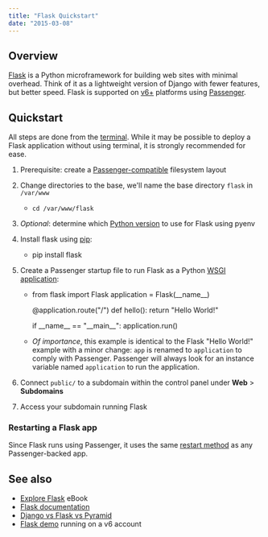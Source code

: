 ```yaml
---
title: "Flask Quickstart"
date: "2015-03-08"
---
```


## Overview

[Flask](http://flask.pocoo.org/) is a Python microframework for building web sites with minimal overhead. Think of it as a lightweight version of Django with fewer features, but better speed. Flask is supported on [v6+](https://kb.apnscp.com/platform/determining-platform-version/) platforms using [Passenger](http://www.phusionpassenger.com).

## Quickstart

All steps are done from the [terminal](https://kb.apnscp.com/terminal/accessing-terminal/). While it may be possible to deploy a Flask application without using terminal, it is strongly recommended for ease.

1. Prerequisite: create a [Passenger-compatible](https://kb.apnscp.com/cgi-passenger/passenger-application-layout/) filesystem layout
2. Change directories to the base, we'll name the base directory `flask` in `/var/www`
    - `cd /var/www/flask`
3. _Optional_: determine which [Python version](https://kb.apnscp.com/python/changing-python-versions/) to use for Flask using pyenv
4. Install flask using [pip](https://kb.apnscp.com/python/installing-packages/):
    - pip install flask
        
5. Create a Passenger startup file to run Flask as a Python [WSGI application](https://kb.apnscp.com/python/using-wsgi/):
    - from flask import Flask
        application = Flask(\_\_name\_\_)
         
        @application.route("/")
        def hello():
         return "Hello World!"
        
        if \_\_name\_\_ == "\_\_main\_\_":
         application.run()
        
    - _Of importance_, this example is identical to the Flask "Hello World!" example with a minor change: `app` is renamed to `application` to comply with Passenger. Passenger will always look for an instance variable named `application` to run the application.
6. Connect `public/` to a subdomain within the control panel under **Web** > **Subdomains**
7. Access your subdomain running Flask

### Restarting a Flask app

Since Flask runs using Passenger, it uses the same [restart method](https://kb.apnscp.com/ruby/restarting-passenger-processes/) as any Passenger-backed app.

## See also

- [Explore Flask](https://exploreflask.com/) eBook
- [Flask documentation](http://flask.pocoo.org/docs/latest/)
- [Django vs Flask vs Pyramid](https://www.airpair.com/python/posts/django-flask-pyramid)
- [Flask demo](http://flask.sandbox.apnscp.com/) running on a v6 account
